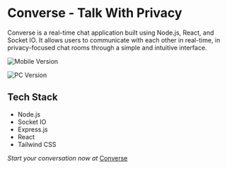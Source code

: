 # Converse - Talk With Privacy

Converse is a real-time chat application built using Node.js, React, and Socket IO. It allows users to communicate with each other in real-time, in privacy-focused chat rooms through a simple and intuitive interface.

![Mobile Version](https://i.postimg.cc/VNSp993q/Screenshot-2024-03-20-234217.png)

![PC Version](https://i.postimg.cc/Qxx6kk7F/Screenshot-2024-03-20-234201.png)

## Tech Stack

- Node.js
- Socket IO
- Express.js
- React
- Tailwind CSS

_Start your conversation now at_ [Converse](https://converse-by-aman.netlify.app/)
